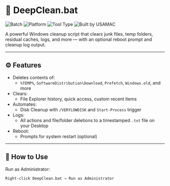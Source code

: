 # 🧹 DeepClean.bat

![Batch](https://img.shields.io/badge/language-Batchfile-blue)
![Platform](https://img.shields.io/badge/platform-Windows-lightgrey)
![Tool Type](https://img.shields.io/badge/type-System%20Cleaner-green)
![Built by USAMAC](https://img.shields.io/badge/Built%20by-USAMAC-black)

A powerful Windows cleanup script that clears junk files, temp folders, residual caches, logs, and more — with an optional reboot prompt and cleanup log output.

---

## ⚙️ Features

- Deletes contents of:
  - `%TEMP%`, `SoftwareDistribution\Download`, `Prefetch`, `Windows.old`, and more
- Clears:
  - File Explorer history, quick access, custom recent items
- Automates:
  - Disk Cleanup with `/VERYLOWDISK` and `Start-Process` trigger
- Logs:
  - All actions and file/folder deletions to a timestamped `.txt` file on your Desktop
- Reboot:
  - Prompts for system restart (optional)

---

## 🏃 How to Use

Run as Administrator:

```cmd
Right-click DeepClean.bat → Run as Administrator
